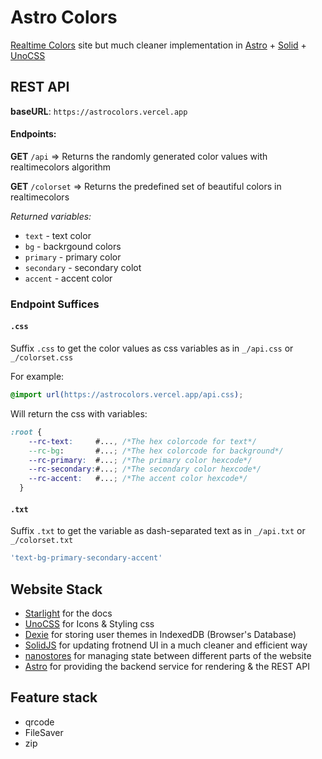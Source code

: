 # Astro Colors

[Realtime Colors](https://realtimecolors.com) site but much cleaner implementation in [Astro](https://astro.build) + [Solid](https://solidjs.com) + [UnoCSS](https://unocss.dev)

## REST API

**baseURL**: `https://astrocolors.vercel.app`

#### Endpoints:

**GET** `/api` => Returns the randomly generated color values with realtimecolors algorithm

**GET** `/colorset` => Returns the predefined set of beautiful colors in realtimecolors

_Returned variables:_

- `text` - text color
- `bg` - backrgound colors
- `primary` - primary color
- `secondary` - secondary colot
- `accent` - accent color

### Endpoint Suffices

#### `.css`

Suffix `.css` to get the color values as css variables as in `_/api.css` or `_/colorset.css`

For example:

```css
@import url(https://astrocolors.vercel.app/api.css);
```

Will return the css with variables:

```css
:root {
    --rc-text:     #..., /*The hex colorcode for text*/
    --rc-bg:       #...; /*The hex colorcode for background*/
    --rc-primary:  #...; /*The primary color hexcode*/
    --rc-secondary:#...; /*The secondary color hexcode*/
    --rc-accent:   #...; /*The accent color hexcode*/
  }

```

#### `.txt`

Suffix `.txt` to get the variable as dash-separated text as in `_/api.txt` or `_/colorset.txt`

```js
'text-bg-primary-secondary-accent'
```

## Website Stack

- [Starlight](https://starlight.astro.build) for the docs
- [UnoCSS](https://unocss.dev) for Icons & Styling css
- [Dexie](https://dexie.org) for storing user themes in IndexedDB (Browser's Database)
- [SolidJS](https://solidjs.com) for updating frotnend UI in a much cleaner and efficient way
- [nanostores](https://github.com/nanostores/nanostores) for managing state between different parts of the website
- [Astro](https://astro.build) for providing the backend service for rendering & the REST API

## Feature stack

- qrcode
- FileSaver
- zip
